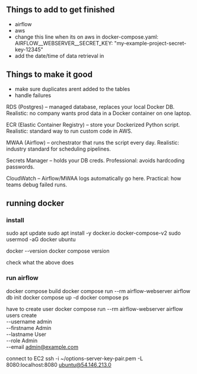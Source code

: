 ## Things to add to get finished
- airflow
- aws
- change this line when its on aws in docker-compose.yaml:       AIRFLOW__WEBSERVER__SECRET_KEY: "my-example-project-secret-key-12345"
- add the date/time of data retrieval in

## Things to make it good
- make sure duplicates arent added to the tables
- handle failures

RDS (Postgres) – managed database, replaces your local Docker DB.
Realistic: no company wants prod data in a Docker container on one laptop.

ECR (Elastic Container Registry) – store your Dockerized Python script.
Realistic: standard way to run custom code in AWS.

MWAA (Airflow) – orchestrator that runs the script every day.
Realistic: industry standard for scheduling pipelines.

Secrets Manager – holds your DB creds.
Professional: avoids hardcoding passwords.

CloudWatch – Airflow/MWAA logs automatically go here.
Practical: how teams debug failed runs.

## running docker
### install
sudo apt update
sudo apt install -y docker.io docker-compose-v2
sudo usermod -aG docker ubuntu

docker --version
docker compose version

check what the above does

### run airflow

docker compose build
docker compose run --rm airflow-webserver airflow db init
docker compose up -d
docker compose ps

have to create user
docker compose run --rm airflow-webserver airflow users create \
    --username admin \
    --firstname Admin \
    --lastname User \
    --role Admin \
    --email admin@example.com

connect to EC2
ssh -i ~/options-server-key-pair.pem -L 8080:localhost:8080 ubuntu@54.146.213.0
